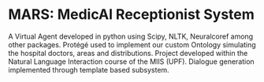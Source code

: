 # MARS: MedicAl Receptionist System
A Virtual Agent developed in python using Scipy, NLTK, Neuralcoref among other packages. Protégé used to implement our custom Ontology simulating the hospital doctors, areas and distributions.  Project developed within the Natural Language Interaction course of the MIIS (UPF). Dialogue generation implemented through template based subsystem. 

